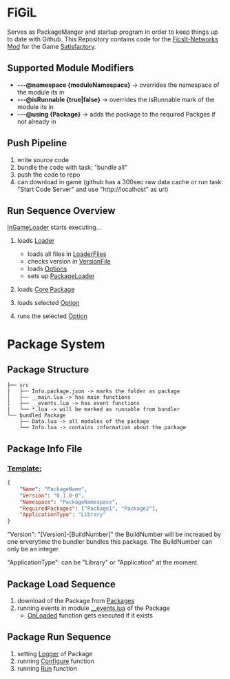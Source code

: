 # FiGiL

Serves as PackageManger and startup program in order to keep things up to date with Github.
This Repository contains code for the [FicsIt-Networks Mod](https://github.com/Panakotta00/FicsIt-Networks) for the Game [Satisfactory](https://www.satisfactorygame.com).

## Supported Module Modifiers

-   **---@namespace {moduleNamespace}** -> overrides the namespace of the module its in
-   **---@isRunnable {true|false}** -> overrides the IsRunnable mark of the module its in
-   **---@using {Package}** -> adds the package to the required Packges if not already in

## Push Pipeline

1. write source code
2. bundle the code with task: "bundle all"
3. push the code to repo
4. can download in game (github has a 300sec raw data cache or run task: "Start Code Server" and use "http://localhost" as url)

## Run Sequence Overview

[InGameLoader](https://github.com/derFreemaker/Satisfactory/blob/main/Github-Loading/GithubLoaderInGame.lua) starts executing...

1. loads [Loader](https://github.com/derFreemaker/Satisfactory/blob/main/Github-Loading/Loader.lua)

    - loads all files in [LoaderFiles](https://github.com/derFreemaker/Satisfactory/blob/main/Github-Loading/Loader/)
    - checks version in [VersionFile](https://github.com/derFreemaker/Satisfactory/blob/main/Github-Loading/Version.latest.txt)
    - loads [Options](https://github.com/derFreemaker/Satisfactory/blob/main/Github-Loading/00_Options.lua)
    - sets up [PackageLoader](https://github.com/derFreemaker/Satisfactory/blob/main/Github-Loading/Loader/100_PackageLoader.lua)

2. loads [Core Package](https://github.com/derFreemaker/Satisfactory/blob/main/src/Core)
3. loads selected [Option](https://github.com/derFreemaker/Satisfactory/blob/main/Github-Loading/GithubLoaderInGame.lua#L2)
4. runs the selected [Option](https://github.com/derFreemaker/Satisfactory/blob/main/Github-Loading/GithubLoaderInGame.lua#L2)

# Package System

## Package Structure

```text
├── src
|   ├── Info.package.json -> marks the folder as package
│   ├── __main.lua -> has main functions
│   ├── __events.lua -> has event functions
|   └── *.lua -> will be marked as runnable from bundler
└── bundled Package
    ├── Data.lua -> all modules of the package
    └── Info.lua -> contains information about the package

```

## Package Info File

### [Template:](https://github.com/derFreemaker/Satisfactory/blob/main/PackageTemplate/Info.package.json)

```json
{
	"Name": "PackageName",
	"Version": "0.1.0-0",
	"Namespace": "PackageNamespace",
	"RequiredPackages": ["Package1", "Package2"],
	"ApplicationType": "Library"
}
```

"Version": "[Version]-[BuildNumber]" the BuildNumber will be increased by one erverytime the bundler bundles this package.
The BuildNumber can only be an integer.

"ApplicationType": can be "Library" or "Application" at the moment.

## Package Load Sequence

1. download of the Package from [Packages](https://github.com/derFreemaker/Satisfactory/blob/main/Packages/)
2. running events in module [\_\_events.lua](https://github.com/derFreemaker/Satisfactory/blob/main/PackageTemplate/__events.lua) of the Package
    - [OnLoaded](https://github.com/derFreemaker/Satisfactory/blob/main/PackageTemplate/__events.lua#L4) function gets executed if it exists

## Package Run Sequence

1. setting [Logger](https://github.com/derFreemaker/Satisfactory/blob/main/PackageTemplate/__main.lua#L2) of Package
2. running [Configure](https://github.com/derFreemaker/Satisfactory/blob/main/PackageTemplate/__main.lua#L5) function
3. running [Run](https://github.com/derFreemaker/Satisfactory/blob/main/PackageTemplate/__main.lua#L9) function
